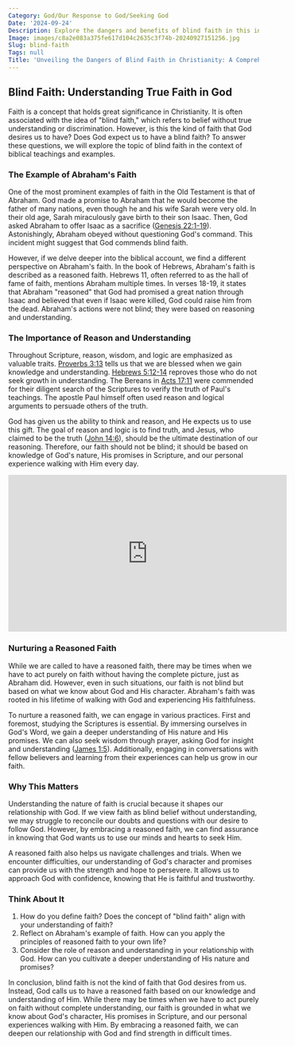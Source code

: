 ```yaml
---
Category: God/Our Response to God/Seeking God
Date: '2024-09-24'
Description: Explore the dangers and benefits of blind faith in this insightful article. Discover how blind faith impacts decision-making and belief systems.
Image: images/c8a2e083a375fe617d104c2635c3f74b-20240927151256.jpg
Slug: blind-faith
Tags: null
Title: 'Unveiling the Dangers of Blind Faith in Christianity: A Comprehensive Guide'
---
```


## Blind Faith: Understanding True Faith in God

Faith is a concept that holds great significance in Christianity. It is often associated with the idea of "blind faith," which refers to belief without true understanding or discrimination. However, is this the kind of faith that God desires us to have? Does God expect us to have a blind faith? To answer these questions, we will explore the topic of blind faith in the context of biblical teachings and examples.

### The Example of Abraham's Faith

One of the most prominent examples of faith in the Old Testament is that of Abraham. God made a promise to Abraham that he would become the father of many nations, even though he and his wife Sarah were very old. In their old age, Sarah miraculously gave birth to their son Isaac. Then, God asked Abraham to offer Isaac as a sacrifice ([Genesis 22:1-19](https://www.bibleref.com/Genesis/22/Genesis-22-1.html)). Astonishingly, Abraham obeyed without questioning God's command. This incident might suggest that God commends blind faith.

However, if we delve deeper into the biblical account, we find a different perspective on Abraham's faith. In the book of Hebrews, Abraham's faith is described as a reasoned faith. Hebrews 11, often referred to as the hall of fame of faith, mentions Abraham multiple times. In verses 18-19, it states that Abraham "reasoned" that God had promised a great nation through Isaac and believed that even if Isaac were killed, God could raise him from the dead. Abraham's actions were not blind; they were based on reasoning and understanding.

### The Importance of Reason and Understanding

Throughout Scripture, reason, wisdom, and logic are emphasized as valuable traits. [Proverbs 3:13](https://www.bibleref.com/Proverbs/3/Proverbs-3-13.html) tells us that we are blessed when we gain knowledge and understanding. [Hebrews 5:12-14](https://www.bibleref.com/Hebrews/5/Hebrews-5-12.html) reproves those who do not seek growth in understanding. The Bereans in [Acts 17:11](https://www.bibleref.com/Acts/17/Acts-17-11.html) were commended for their diligent search of the Scriptures to verify the truth of Paul's teachings. The apostle Paul himself often used reason and logical arguments to persuade others of the truth.

God has given us the ability to think and reason, and He expects us to use this gift. The goal of reason and logic is to find truth, and Jesus, who claimed to be the truth ([John 14:6](https://www.bibleref.com/John/14/John-14-6.html)), should be the ultimate destination of our reasoning. Therefore, our faith should not be blind; it should be based on knowledge of God's nature, His promises in Scripture, and our personal experience walking with Him every day.


<iframe width="560" height="315" src="https://www.youtube.com/embed/uwNvdEV9720" frameborder="0" allow="autoplay; encrypted-media" allowfullscreen></iframe>


### Nurturing a Reasoned Faith

While we are called to have a reasoned faith, there may be times when we have to act purely on faith without having the complete picture, just as Abraham did. However, even in such situations, our faith is not blind but based on what we know about God and His character. Abraham's faith was rooted in his lifetime of walking with God and experiencing His faithfulness.

To nurture a reasoned faith, we can engage in various practices. First and foremost, studying the Scriptures is essential. By immersing ourselves in God's Word, we gain a deeper understanding of His nature and His promises. We can also seek wisdom through prayer, asking God for insight and understanding ([James 1:5](https://www.bibleref.com/James/1/James-1-5.html)). Additionally, engaging in conversations with fellow believers and learning from their experiences can help us grow in our faith.

### Why This Matters

Understanding the nature of faith is crucial because it shapes our relationship with God. If we view faith as blind belief without understanding, we may struggle to reconcile our doubts and questions with our desire to follow God. However, by embracing a reasoned faith, we can find assurance in knowing that God wants us to use our minds and hearts to seek Him.

A reasoned faith also helps us navigate challenges and trials. When we encounter difficulties, our understanding of God's character and promises can provide us with the strength and hope to persevere. It allows us to approach God with confidence, knowing that He is faithful and trustworthy.

### Think About It

1. How do you define faith? Does the concept of "blind faith" align with your understanding of faith?
2. Reflect on Abraham's example of faith. How can you apply the principles of reasoned faith to your own life?
3. Consider the role of reason and understanding in your relationship with God. How can you cultivate a deeper understanding of His nature and promises?

In conclusion, blind faith is not the kind of faith that God desires from us. Instead, God calls us to have a reasoned faith based on our knowledge and understanding of Him. While there may be times when we have to act purely on faith without complete understanding, our faith is grounded in what we know about God's character, His promises in Scripture, and our personal experiences walking with Him. By embracing a reasoned faith, we can deepen our relationship with God and find strength in difficult times.